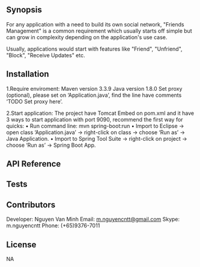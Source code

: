 ## Synopsis

For any application with a need to build its own social network, "Friends Management" is a common requirement which usually starts off simple but can grow in complexity depending on the application's use case.

Usually, applications would start with features like "Friend", "Unfriend", "Block", "Receive Updates" etc.

## Installation

1.Require enviroment:
Maven version 3.3.9
Java version 1.8.0
Set proxy (optional), please set on ‘Application.java’, find the line have comments ‘TODO Set proxy here’.

2.Start application: The project have Tomcat Embed on pom.xml and it have 3 ways to start application with port 9090, recommend the first way for quicks:
	•	Run command line: mvn spring-boot:run
	•	Import to Eclipse -> open class ‘Application.java’ -> right-click on class -> choose ‘Run as’ -> Java Application.
	•	Import to Spring Tool Suite -> right-click on project -> choose ‘Run as’ -> Spring Boot App.

## API Reference



## Tests



## Contributors
Developer: Nguyen Van Minh
Email: m.nguyencntt@gmail.com
Skype: m.nguyencntt
Phone: (+65)9376-7011

## License
NA
